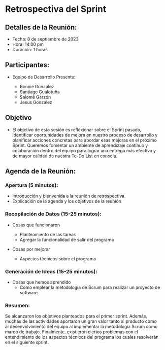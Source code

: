 # Retrospectiva del Sprint

## Detalles de la Reunión:

- Fecha: 8 de septiembre de 2023
- Hora: 14:00 pm
- Duración: 1 horas

## Participantes:

- Equipo de Desarrollo Presente:

  - Ronnie González
  - Santiago Gualotuña
  - Salomé Garzón
  - Jesus González

## Objetivo

- El objetivo de esta sesión es reflexionar sobre el Sprint pasado, identificar oportunidades de mejora en nuestro proceso de desarrollo y planificar acciones concretas para abordar esas mejoras en el próximo Sprint. Queremos fomentar un ambiente de aprendizaje continuo y colaboración dentro del equipo para lograr una entrega más efectiva y de mayor calidad de nuestra To-Do List en consola.

## Agenda de la Reunión:

### Apertura (5 minutos):

- Introducción y bienvenida a la reunión de retrospectiva.
- Explicación de la agenda y los objetivos de la reunión.

### Recopilación de Datos (15-25 minutos):

- Cosas que funcionaron

  - Planteamiento de las tareas
  - Agregar la funcionalidad de salir del programa

- Cosas por mejorar
  - Aspectos técnicos sobre el programa

### Generación de Ideas (15-25 minutos):

- Cosas que hemos aprendido
  - Como emplear la metodología de Scrum para realizar un proyecto de software

### Resumen:

Se alcanzaron los objetivos planteados para el primer sprint. Además, muchas de las actividades aportaron un gran valor tanto al producto como al desenvolvimiento del equipo al implementar la metodología Scrum como marco de trabajo. Finalmente, existieron ciertos problemas con el entendimiento de los aspectos técnicos del programa los cuales resolverán en el siguiente sprint.
